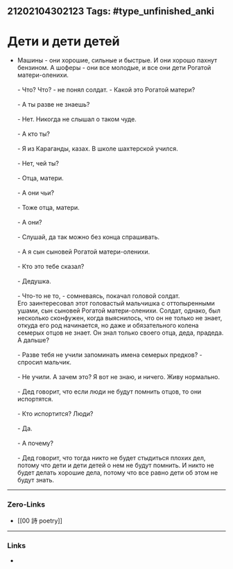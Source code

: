 21202104302123
Tags: #type_unfinished_anki 
---
# Дети и дети детей

- Машины - они хорошие, сильные и быстрые. И они хорошо пахнут бензином. А шоферы - они все молодые, и все они дети Рогатой матери-оленихи. <br><br> - Что? Что? - не понял солдат. - Какой это Рогатой матери? <br><br> - А ты разве не знаешь? <br><br> - Нет. Никогда не слышал о таком чуде. <br><br> - А кто ты? <br><br> - Я из Караганды, казах. В школе шахтерской учился. <br><br> - Нет, чей ты? <br><br> - Отца, матери. <br><br> - А они чьи? <br><br> - Тоже отца, матери. <br><br> - А они? <br><br> - Слушай, да так можно без конца спрашивать. <br><br> - А я сын сыновей Рогатой матери-оленихи. <br><br> - Кто это тебе сказал? <br><br> - Дедушка. <br><br> - Что-то не то, - сомневаясь, покачал головой солдат. <br>   Его заинтересовал этот головастый мальчишка с оттопыренными ушами, сын сыновей Рогатой матери-оленихи. Солдат, однако, был несколько сконфужен, когда выяснилось, что он не только не знает, откуда его род начинается, но даже и обязательного колена семерых отцов не знает. Он знал только своего отца, деда, прадеда. А дальше? <br><br> - Разве тебя не учили запоминать имена семерых предков? - спросил мальчик. <br><br> - Не учили. А зачем это? Я вот не знаю, и ничего. Живу нормально. <br><br> - Дед говорит, что если люди не будут помнить отцов, то они испортятся. <br><br> - Кто испортится? Люди? <br><br> - Да. <br><br> - А почему? <br><br> - Дед говорит, что тогда никто не будет стыдиться плохих дел, потому что дети и дети детей о нем не будут помнить. И никто не будет делать хорошие дела, потому что все равно дети об этом не будут знать.

---
### Zero-Links
- [[00 詩 poetry]]
---
### Links
-